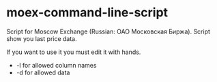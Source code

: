 # moex-command-line-script
Script for Moscow Exchange (Russian: ОАО Московская Биржа). Script show you last price data.

If you want to use it you must edit it with hands.

- -l for allowed column names
- -d for allowed data

